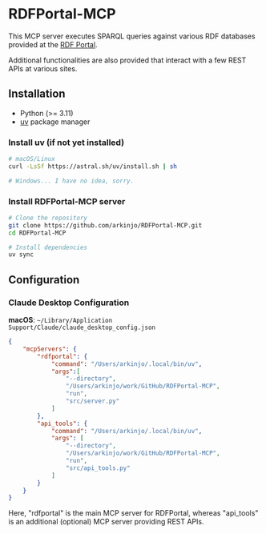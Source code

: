 # RDFPortal-MCP
This MCP server executes SPARQL queries against various RDF databases provided at the [RDF Portal](https://rdfportal.org/). 

Additional functionalities are also provided that interact with a few REST APIs at various sites.

## Installation
- Python (>= 3.11)
- [uv](https://docs.astral.sh/uv/) package manager

### Install uv (if not yet installed)
```bash
# macOS/Linux
curl -LsSf https://astral.sh/uv/install.sh | sh

# Windows... I have no idea, sorry.
```
### Install RDFPortal-MCP server
```bash
# Clone the repository
git clone https://github.com/arkinjo/RDFPortal-MCP.git
cd RDFPortal-MCP

# Install dependencies
uv sync

```

## Configuration
### Claude Desktop Configuration
**macOS**: `~/Library/Application Support/Claude/claude_desktop_config.json`
```json
{
    "mcpServers": {
        "rdfportal": {
            "command": "/Users/arkinjo/.local/bin/uv",
            "args":[
                "--directory",
                "/Users/arkinjo/work/GitHub/RDFPortal-MCP",
                "run",
                "src/server.py"
            ]
        },
        "api_tools": {
            "command": "/Users/arkinjo/.local/bin/uv",
            "args": [
                "--directory",
                "/Users/arkinjo/work/GitHub/RDFPortal-MCP",
                "run",
                "src/api_tools.py"
            ]
        }
    }
}
```
Here, "rdfportal" is the main MCP server for RDFPortal, whereas "api_tools" is an additional (optional) MCP server providing REST APIs.
